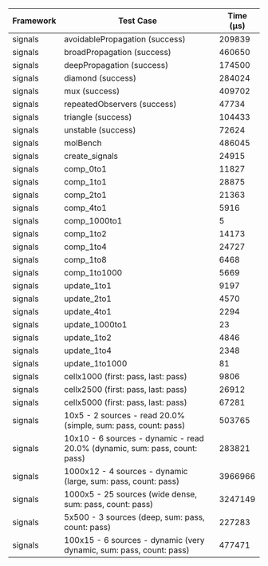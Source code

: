 | Framework | Test Case | Time (μs) |
| --- | --- | --- |
| signals | avoidablePropagation (success) | 209839 |
| signals | broadPropagation (success) | 460650 |
| signals | deepPropagation (success) | 174500 |
| signals | diamond (success) | 284024 |
| signals | mux (success) | 409702 |
| signals | repeatedObservers (success) | 47734 |
| signals | triangle (success) | 104433 |
| signals | unstable (success) | 72624 |
| signals | molBench | 486045 |
| signals | create_signals | 24915 |
| signals | comp_0to1 | 11827 |
| signals | comp_1to1 | 28875 |
| signals | comp_2to1 | 21363 |
| signals | comp_4to1 | 5916 |
| signals | comp_1000to1 | 5 |
| signals | comp_1to2 | 14173 |
| signals | comp_1to4 | 24727 |
| signals | comp_1to8 | 6468 |
| signals | comp_1to1000 | 5669 |
| signals | update_1to1 | 9197 |
| signals | update_2to1 | 4570 |
| signals | update_4to1 | 2294 |
| signals | update_1000to1 | 23 |
| signals | update_1to2 | 4846 |
| signals | update_1to4 | 2348 |
| signals | update_1to1000 | 81 |
| signals | cellx1000 (first: pass, last: pass) | 9806 |
| signals | cellx2500 (first: pass, last: pass) | 26912 |
| signals | cellx5000 (first: pass, last: pass) | 67281 |
| signals | 10x5 - 2 sources - read 20.0% (simple, sum: pass, count: pass) | 503765 |
| signals | 10x10 - 6 sources - dynamic - read 20.0% (dynamic, sum: pass, count: pass) | 283821 |
| signals | 1000x12 - 4 sources - dynamic (large, sum: pass, count: pass) | 3966966 |
| signals | 1000x5 - 25 sources (wide dense, sum: pass, count: pass) | 3247149 |
| signals | 5x500 - 3 sources (deep, sum: pass, count: pass) | 227283 |
| signals | 100x15 - 6 sources - dynamic (very dynamic, sum: pass, count: pass) | 477471 |
